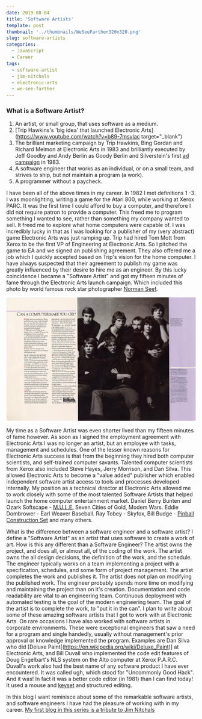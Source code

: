 ```yaml
---
date: 2019-08-04
title: 'Software Artists'
template: post
thumbnail: '../thumbnails/WeSeeFarther320x320.png'
slug: software-artists
categories:
  - JavaScript
  - Career
tags:
  - software-artist
  - jim-nitchals
  - electronic-arts
  - we-see-farther
---
```


### What is a Software Artist?
 1. An artist, or small group, that uses software as a medium.
 2. [Trip Hawkins's 'big idea' that launched Electronic Arts](https://www.youtube.com/watch?v=b89-7msvlac target="_blank")
 3. The brilliant marketing campaign by Trip Hawkins, Bing Gordan and Richard Melmon at Electronic Arts in 1983 and brilliantly executed by Jeff Goodby and Andy Berlin as Goody Berlin and Silverstein's first [ad campaign](https://www.eurogamer.net/articles/2018-09-16-seeing-farther-the-advert-that-changed-the-games-industry) in 1983.
 3. A software engineer that works as an individual, or on a small team, and strives to ship, but not maintain a program (a work).
 4. A programmer without a paycheck.

I have been all of the above times in my career.  In 1982 I met definitions 1 -3.  I was moonlighting, writing a game for the Atari 800, while working at Xerox PARC.  It was the first time I could afford to buy a computer, and therefore I did not require patron to provide a computer.  This freed me to program something I wanted to see, rather than something my company wanted to sell. It freed me to explore what home computers were capable of.  I was incredibly lucky in that as I was looking for a publisher of my (very abstract) game Electronic Arts was just ramping up.  Trip had hired Tom Mott from Xerox to be the first VP of Engineering at Electronic Arts.   So I pitched the game to EA and we signed an publishing agreement.  They also offered me a job which I quickly accepted based on Trip's vision for the home computer.  I have always suspected that their agreement to publish my game was greatly influenced by their desire to hire me as an engineer.  By this lucky coincidence I became a "Software Artist" and got my fifteen minutes of fame through the Electronic Arts launch campaign. Which included this photo by world famous rock star photographer [Norman Seef](http://normanseeff.com/).

![Can_a_computer_make_you_cry](../images/Can_a_computer_make_you_cry.jpg)

My time as a Software Artist was even shorter lived than my fifteen minutes of fame however. As soon as I signed the employment agreement with Electronic Arts I was no longer an artist, but an employee with tasks, management and schedules. One of the lesser known reasons for Electronic Arts success is that from the beginning they hired both computer scientists, and self-trained computer savants.  Talented computer scientists from Xerox also included Steve Hayes, Jerry Morrison, and Dan Silva. This allowed Electronic Arts to become a "value added" publisher which enabled independent software artist access to tools and processes developed internally.  My position as a technical director at Electronic Arts allowed me to work closely with some of the most talented Software Artists that helped launch the home computer entertainment market.  Daniel Berry Bunten and Ozark Softscape - [M.U.L.E.](https://www.filfre.net/2013/02/dan-bunten-and-m-u-l-e/) Seven Cities of Gold, Modem Wars. Eddie Dombrower - Earl Weaver Baseball. Ray Tobey - Skyfox, Bill Budge - [Pinball Construction Set](https://www.filfre.net/tag/pinball-construction-set/) and many others.

What is the difference between a software engineer and a software artist?  I define a "Software Artist" as an artist that uses software to create a work of art.  How is this any different than a Software Engineer?  The artist owns the project, and does all, or almost all, of the coding of the work.  The artist owns the all design decisions, the definition of the work, and the schedule.  The engineer typically works on a team implementing a project with a specification, schedules, and some form of project management.   The artist completes the work and publishes it.  The artist does not plan on modifying the published work. The engineer probably spends more time on modifying and maintaining the project than on it's creation.  Documentation and code readability are vital to an engineering team.  Continuous deployment with automated testing is the goal of the modern engineering team. The goal of the artist is to complete the work, to "put it in the can".  I plan to write about some of these amazing software artists that I got to work with at Electronic Arts.  On rare occasions I have also worked with software artists in corporate environments.  These were exceptional engineers that saw a need for a program and single handedly, usually without management's prior approval or knowledge implemented the program.  Examples are Dan Silva who did [Deluxe Paint[(https://en.wikipedia.org/wiki/Deluxe_Paint)] at Electronic Arts, and Bill Duvall who implemented the code edit features of Doug Engelbart's NLS system on the Alto computer at Xerox P.A.R.C.  Duvall's work also had the best name of any software product I have ever encountered. It was called ugh, which stood for "Uncommonly Good Hack". And it was! In fact it was a better code editor (in 1981) than I can find today! It used a mouse and [keyset](http://www.dougengelbart.org/content/view/273/309/) and structured editing.

In this blog I want reminisce about some of the remarkable software artists, and software engineers I have had the pleasure of working with in my career. [My first blog in this series is a tribute to Jim Nitchals](/artist-tribute-jim-nitchals/)
